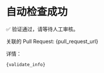 # 自动检查成功

:white_check_mark: 验证通过，请等待人工审核。

关联的 Pull Request: {pull_request_url}

详情：

```txt
{validate_info}
```
